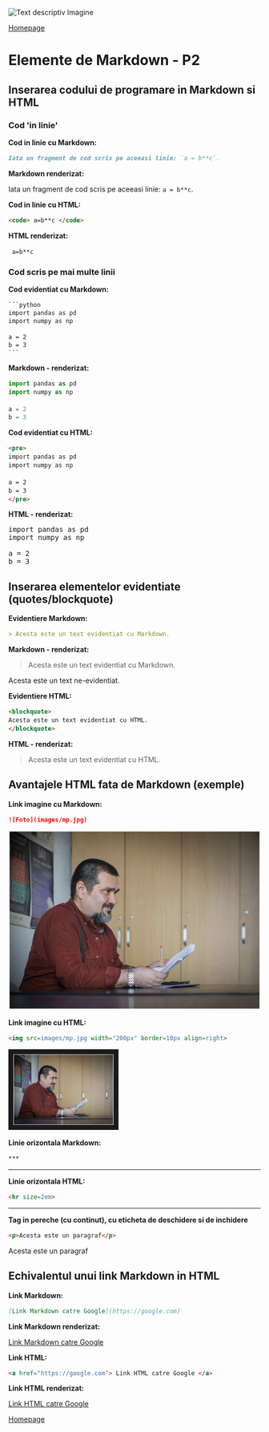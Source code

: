<script id="MathJax-script" async src="https://cdn.jsdelivr.net/npm/mathjax@3/es5/tex-mml-chtml.js"></script>


![Text descriptiv Imagine](https://metricop.com/cdn/shop/articles/trimble-total-station.jpg?v=1677673954&width=1100)

[Homepage](index.md)


# Elemente de Markdown - P2


## Inserarea codului de programare in Markdown si HTML

### Cod 'in linie'

**Cod in linie cu Markdown:**

```markdown
Iata un fragment de cod scris pe aceeasi linie: `a = b**c`.
```

**Markdown renderizat:**

Iata un fragment de cod scris pe aceeasi linie: `a = b**c`.

**Cod in linie cu HTML:**

```html
<code> a=b**c </code>
```

**HTML renderizat:**

<code> a=b**c </code>

### Cod scris pe mai multe linii

**Cod evidentiat cu Markdown:**
````
```python
import pandas as pd
import numpy as np

a = 2
b = 3
```
````

**Markdown - renderizat:**

```python
import pandas as pd
import numpy as np

a = 2
b = 3
```

**Cod evidentiat cu HTML:**

```html
<pre>
import pandas as pd
import numpy as np

a = 2
b = 3
</pre>
```
**HTML - renderizat:**
<pre>
import pandas as pd
import numpy as np

a = 2
b = 3
</pre>

## Inserarea elementelor evidentiate (quotes/blockquote)

**Evidentiere Markdown:**

```markdown
> Acesta este un text evidentiat cu Markdown.
```

**Markdown - renderizat:**

> Acesta este un text evidentiat cu Markdown.

Acesta este un text ne-evidentiat.

**Evidentiere HTML:**

```html
<blockquote>
Acesta este un text evidentiat cu HTML.
</blockquote>
```

**HTML - renderizat:**

<blockquote>
Acesta este un text evidentiat cu HTML.
</blockquote>

## Avantajele HTML fata de Markdown (exemple)

**Link imagine cu Markdown:**

```markdown
![Foto](images/mp.jpg)
```

![Foto](images/mp.jpg)

**Link imagine cu HTML:**

```html
<img src=images/mp.jpg width="200px" border=10px align=right>
```

<img src=images/mp.jpg width="200px" border=10px>

**Linie orizontala Markdown:**

```markdown
***
```

***

**Linie orizontala HTML:**

```html
<hr size=2em>
```

<hr size=2em>

**Tag in pereche (cu continut), cu eticheta de deschidere si de inchidere**

```html
<p>Acesta este un paragraf</p>
```

<p>Acesta este un paragraf</p>

## Echivalentul unui link Markdown in HTML

**Link Markdown:**

```markdown
[Link Markdown catre Google](https://google.com)
```
**Link Markdown renderizat:**

[Link Markdown catre Google](https://google.com)

**Link HTML:**

```html
<a href="https://google.com"> Link HTML catre Google </a>
```

**Link HTML renderizat:**

<a href="https://google.com"> Link HTML catre Google </a>

[Homepage](index.md)